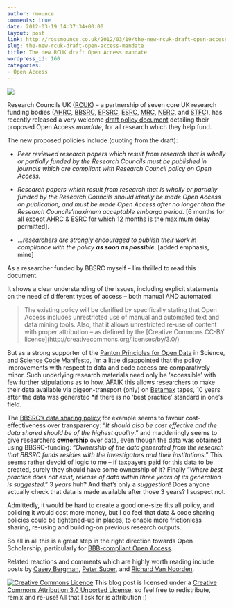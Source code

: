 ```yaml
---
author: rmounce
comments: true
date: 2012-03-19 14:37:34+00:00
layout: post
link: http://rossmounce.co.uk/2012/03/19/the-new-rcuk-draft-open-access-mandate/
slug: the-new-rcuk-draft-open-access-mandate
title: The new RCUK draft Open Access mandate
wordpress_id: 160
categories:
- Open Access
---
```


[![](http://upload.wikimedia.org/wikipedia/en/5/5e/Rcuk-logo.png)](http://upload.wikimedia.org/wikipedia/en/5/5e/Rcuk-logo.png)

Research Councils UK ([RCUK](http://en.wikipedia.org/wiki/Research_Councils_UK)) – a partnership of seven core UK research funding bodies ([AHRC](http://en.wikipedia.org/wiki/Arts_and_Humanities_Research_Council), [BBSRC](http://en.wikipedia.org/wiki/Biotechnology_and_Biological_Sciences_Research_Council), [EPSRC](http://en.wikipedia.org/wiki/Engineering_and_Physical_Sciences_Research_Council), [ESRC](http://en.wikipedia.org/wiki/Economic_and_Social_Research_Council), [MRC](http://en.wikipedia.org/wiki/Medical_Research_Council_(UK)), [NERC](http://en.wikipedia.org/wiki/Natural_Environment_Research_Council), and [STFC](http://en.wikipedia.org/wiki/Science_and_Technology_Facilities_Council)), has recently released a very welcome [draft policy document](http://www.openscholarship.org/upload/docs/application/pdf/2012-03/rcuk_proposed_policy_on_access_to_research_outputs.pdf) detailing their proposed Open Access _mandate_, for all research which they help fund.

The new proposed policies include (quoting from the draft):



	
  * _Peer reviewed research papers which result from research that is wholly or partially funded by the Research Councils must be published in journals which are compliant with Research Council policy on Open Access._

	
  * _Research papers which result from research that is wholly or partially funded by the Research Councils should ideally be made Open Access on publication, and must be made Open Access after no longer than the Research Councils’maximum acceptable embargo period_. [6 months for all except AHRC & ESRC for which 12 months is the maximum delay permitted].

	
  * …_researchers are strongly encouraged to publish their work in compliance with the policy **as soon as possible**_. [added emphasis, mine]


As a researcher funded by BBSRC myself – I’m thrilled to read this document.

It shows a clear understanding of the issues, including explicit statements on the need of different types of access – both manual AND automated:


<blockquote>The existing policy will be clarified by specifically stating that Open Access includes unrestricted use of manual and automated text and data mining tools. Also, that it allows unrestricted re-use of content with proper attribution – as defined by the [Creative Commons CC-BY licence](http://creativecommons.org/licenses/by/3.0/)

</blockquote>


But as a strong supporter of the [Panton Principles for Open Data](http://pantonprinciples.org/) in Science, and [Science Code Manifesto](http://sciencecodemanifesto.org/), I’m a little disappointed that the policy improvements with respect to data and code access are comparatively minor. Such underlying research materials need only be ‘accessible’ with few further stipulations as to how. AFAIK this allows researchers to make their data available via pigeon-transport (only) on [Betamax](http://en.wikipedia.org/wiki/Betamax) tapes, 10 years after the data was generated *if there is no ‘best practice’ standard in one’s field.

The [BBSRC’s data sharing policy](http://www.bbsrc.ac.uk/funding/awardholders/grantholders.aspx) for example seems to favour cost-effectiveness over transparency: “_It should also be cost effective and the data shared should be of the highest quality_.” and maddeningly seems to give researchers **ownership** over data, even though the data was obtained using BBSRC-funding: “_Ownership of the data generated from the research that BBSRC funds resides with the investigators and their institutions_.” This seems rather devoid of logic to me – if taxpayers paid for this data to be created, surely they should have some ownership of it? Finally ”_Where best practice does not exist, release of data within three years of its generation is suggested_.” 3 _years_ huh? And that’s only a _suggestion_! Does anyone actually check that data is made available after those 3 years? I suspect not.

Admittedly, it would be hard to create a good one-size fits all policy, and policing it would cost more money, but I do feel that data & code sharing policies could be tightened-up in places, to enable more frictionless sharing, re-using and building-on previous research outputs.

So all in all this is a great step in the right direction towards Open Scholarship, particularly for [BBB-compliant Open Access](http://www.openscholarship.org/jcms/c_6157/open-access).

Related reactions and comments which are highly worth reading include posts by [Casey Bergman](http://caseybergman.wordpress.com/2012/03/18/comments-on-the-rcuks-new-draft-policy-on-open-access/), [Peter Suber](https://plus.google.com/109377556796183035206/posts/Y8zPSf5DP5W), and [Richard Van Noorden](http://blogs.nature.com/news/2012/03/uk-research-funders-suggest-liberated-open-access-policy.html).

[![Creative Commons Licence](http://i.creativecommons.org/l/by/3.0/88x31.png)](http://creativecommons.org/licenses/by/3.0/) This blog post is licensed under a [Creative Commons Attribution 3.0 Unported License](http://creativecommons.org/licenses/by/3.0/), so feel free to redistribute, remix and re-use! All that I ask for is attribution :)
